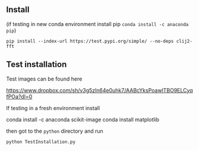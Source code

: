 ## Install

(if testing in new conda environment install pip ```conda install -c anaconda pip```)

```pip install --index-url https://test.pypi.org/simple/ --no-deps clij2-fft```  

## Test installation  

Test images can be found here  

https://www.dropbox.com/sh/v3g5zln64e0uhk7/AABcYksPoawlTBO9ELCyqfPOa?dl=0  

If testing in a fresh environment install  

conda install -c anaconda scikit-image
conda install matplotlib

then got to the ```python``` directory and run

```python TestInstallation.py```
